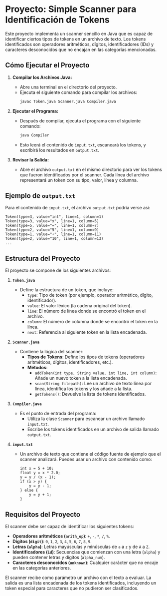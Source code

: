 # Proyecto: Simple Scanner para Identificación de Tokens

Este proyecto implementa un scanner sencillo en Java que es capaz de identificar ciertos tipos de tokens en un archivo de texto. Los tokens identificados son operadores aritméticos, dígitos, identificadores (IDs) y caracteres desconocidos que no encajan en las categorías mencionadas.

## Cómo Ejecutar el Proyecto

1. **Compilar los Archivos Java:**
    - Abre una terminal en el directorio del proyecto.
    - Ejecuta el siguiente comando para compilar los archivos:
      ```bash
      javac Token.java Scanner.java Compiler.java
      ```

2. **Ejecutar el Programa:**
    - Después de compilar, ejecuta el programa con el siguiente comando:
      ```bash
      java Compiler
      ```
    - Esto leerá el contenido de `input.txt`, escaneará los tokens, y escribirá los resultados en `output.txt`.

3. **Revisar la Salida:**
    - Abre el archivo `output.txt` en el mismo directorio para ver los tokens que fueron identificados por el scanner. Cada línea del archivo representará un token con su tipo, valor, línea y columna.

## Ejemplo de `output.txt`

Para el contenido de `input.txt`, el archivo `output.txt` podría verse así:

```plaintext
Token(type=3, value="int", line=1, column=1)
Token(type=3, value="x", line=1, column=5)
Token(type=5, value="=", line=1, column=7)
Token(type=2, value="5", line=1, column=9)
Token(type=1, value="+", line=1, column=11)
Token(type=2, value="10", line=1, column=13)
...
```

## Estructura del Proyecto

El proyecto se compone de los siguientes archivos:

1. **`Token.java`**
    - Define la estructura de un token, que incluye:
        - `type`: Tipo de token (por ejemplo, operador aritmético, dígito, identificador).
        - `value`: El valor léxico (la cadena original del token).
        - `line`: El número de línea donde se encontró el token en el archivo.
        - `column`: El número de columna donde se encontró el token en la línea.
        - `next`: Referencia al siguiente token en la lista encadenada.

2. **`Scanner.java`**
    - Contiene la lógica del scanner:
        - **Tipos de Tokens**: Define los tipos de tokens (operadores aritméticos, dígitos, identificadores, etc.).
        - **Métodos**:
            - `addToken(int type, String value, int line, int column)`: Añade un nuevo token a la lista encadenada.
            - `scan(String filepath)`: Lee un archivo de texto línea por línea, identifica los tokens y los añade a la lista.
            - `getTokens()`: Devuelve la lista de tokens identificados.

3. **`Compiler.java`**
    - Es el punto de entrada del programa:
        - Utiliza la clase `Scanner` para escanear un archivo llamado `input.txt`.
        - Escribe los tokens identificados en un archivo de salida llamado `output.txt`.

4. **`input.txt`**
    - Un archivo de texto que contiene el código fuente de ejemplo que el scanner analizará. Puedes usar un archivo con contenido como:
      ```plaintext
      int x = 5 + 10;
      float y = x * 2.0;
      y = y / (x - 1);
      if (x > y) {
          y = y - 1;
      } else {
          y = y + 1;
      }
      ```

## Requisitos del Proyecto

El scanner debe ser capaz de identificar los siguientes tokens:
- **Operadores aritméticos (`arith_op`)**: `+`, `-`, `*`, `/`, `%`.
- **Dígitos (`digit`)**: `0`, `1`, `2`, `3`, `4`, `5`, `6`, `7`, `8`, `9`.
- **Letras (`alpha`)**: Letras mayúsculas y minúsculas de `a` a `z` y de `A` a `Z`.
- **Identificadores (`id`)**: Secuencias que comienzan con una letra (`alpha`) y pueden contener letras y dígitos (`alpha_num`).
- **Caracteres desconocidos (`unknown`)**: Cualquier carácter que no encaje en las categorías anteriores.

El scanner recibe como parámetro un archivo con el texto a evaluar. La salida es una lista encadenada de los tokens identificados, incluyendo un token especial para caracteres que no pudieron ser clasificados.
